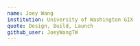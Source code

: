 ```yaml
---
name: Joey Wang
institution: University of Washington GIX
quote: Design, Build, Launch
github_user: JoeyWangTW
---
```

